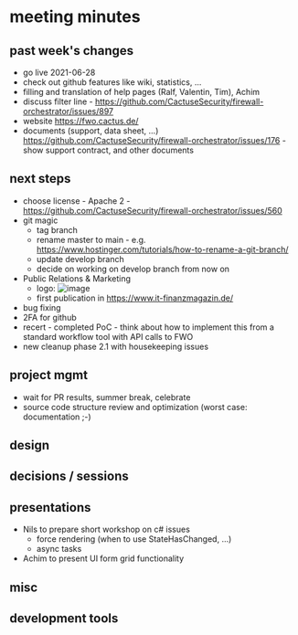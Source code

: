 # meeting minutes

## past week's changes
- go live 2021-06-28
- check out github features like wiki, statistics, ...
- filling and translation of help pages (Ralf, Valentin, Tim), Achim
- discuss filter line - <https://github.com/CactuseSecurity/firewall-orchestrator/issues/897>
- website <https://fwo.cactus.de/>
- documents (support, data sheet, ...) <https://github.com/CactuseSecurity/firewall-orchestrator/issues/176> - show support contract, and other documents

## next steps
- choose license - Apache 2 - <https://github.com/CactuseSecurity/firewall-orchestrator/issues/560>
- git magic
  - tag branch
  - rename master to main - e.g. <https://www.hostinger.com/tutorials/how-to-rename-a-git-branch/>
  - update develop branch
  - decide on working on develop branch from now on
- Public Relations & Marketing
  - logo: ![image](https://user-images.githubusercontent.com/19877770/122717551-0826e600-d26c-11eb-98b8-b22d8e35a16a.png)
  - first publication in <https://www.it-finanzmagazin.de/>
- bug fixing
- 2FA for github
- recert - completed PoC - think about how to implement this from a standard workflow tool with API calls to FWO
- new cleanup phase 2.1 with housekeeping issues

## project mgmt
- wait for PR results, summer break, celebrate
- source code structure review and optimization (worst case: documentation ;-)

## design

## decisions / sessions

## presentations
- Nils to prepare short workshop on c# issues
  - force rendering (when to use StateHasChanged, ...)
  - async tasks
- Achim to present UI form grid functionality
  
## misc
## development tools
